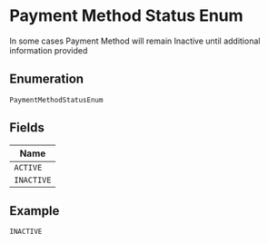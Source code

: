 
# Payment Method Status Enum

In some cases Payment Method will remain Inactive until additional information provided

## Enumeration

`PaymentMethodStatusEnum`

## Fields

| Name |
|  --- |
| `ACTIVE` |
| `INACTIVE` |

## Example

```
INACTIVE
```


